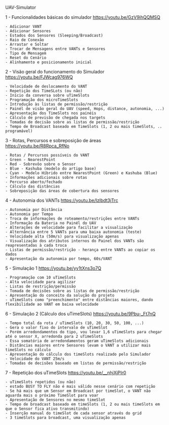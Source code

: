 UAV-Simulator

1 - Funcionalidades básicas do simulador https://youtu.be/GzV9ihQQMSQ

    - Adicionar VANT
    - Adicionar Sensores
    - Estados dos Sensores (Sleeping/Broadcast)
    - Raio de Conexão
    - Arrastar e Soltar
    - Trocar de Mensagens entre VANTs e Sensores
    - Tipo de Mensagem
    - Reset do Cenário
    - Alinhamento e posicionamento inicial

2 - Visão geral do funcionamento do Simulador https://youtu.be/FJWcag976WQ

    - Velocidade de deslocamento do VANT
    - Repetição dos TimeSLots (ou não)
    - Início da conversa sobre uTimeSlots
    - Programação dos microTimeSlots
    - Introdução às listas de permissão/restrição
    - Painél de visão geral do UAV (speed, Hops, distance, autonomia, ...)
    - Apresentação dos TimeSlots nos painéis
    - Cálculo de previsão de chegada nos targets
    - Tomadas de decisão sobre as listas de permissão/restrição
    - Tempo de Broadcast baseado em TimeSlots (1, 2 ou mais timeSlots, .. programável)

3 - Rotas, Percursos e sobreposição de áreas https://youtu.be/R8Rpca_RfNo

    - Rotas / Percursos possíveis do VANT
    - Green - NearestPoint
    - Red - Sobrevôo sobre o Sensor
    - Blue - Kashuba (modelo do artigo base)
    - Cyan - Modelo Híbrido entre NearestPoint (Green) e Kashuba (Blue)
    - Informações adicionais sobre rotas
    - Percurso aberto/fechado
    - Cálculo das distâncias
    - Sobreposição das áreas de cobertura dos sensores

4 - Autonomia dos VANTs https://youtu.be/Izlbdt3jTrc

    - Autonomia por Distância
    - Autonomia por Tempo
    - Troca de informações de roteamento/restrições entre VANTs
    - Informação da Bateria no Painél do UAV
    - Alterações de velocidade para facilitar a visualização
    - Alternância entre 5 VANTs para uma baixa autonomia (teste)
    - Velocidade alta (50m/s) para visualização apenas
    - Visualização dos atributos internos do Painel dos VANTs são reapresentadas à cada troca
    - Listas de permissão/restrição - herança entre VANTs ao copiar os dados
    - Apresentação da autonomia por tempo, 60s/VANT

5 - Simulação 1 https://youtu.be/yv1tXns3o7Q

    - Programação com 10 uTimeSlots
    - Alta velocidade para agilizar
    - Listas de restrição/permissão
    - Tomada de decisões sobre as listas de permissão/restrição
    - Apresentação do conceito da solução do projeto
    - uTimeSlots como "preenchimento" entre distâncias maiores, dando flexibilidade ao VANT em baixa velocidade

6 - Simulação 2 (Cálculo dos uTimeSlots) https://youtu.be/9Pbu-_Ft7nQ

    - Tempo total da rota / uTimeSlots (10, 20, 30, 50, 100, ...)
    - Gera o valor fixo do intervalo de uTimeSlot
    - Porém arredondamentos do tipo, vou levar 1,6 uTimeSlots para chegar até o sensor X, arredonda para 2 uTimeSlots
    - Essa somatória de arredondamentos geram uTimeSlots adicionais
    - Distâncias maiores entre Sensores levam o VANT a utilizar mais timeSlots no cálculo
    - Apresentação do cálculo dos timeSlots realizado pelo Simulador
    - Velocidade do VANT 25m/s
    - Tomadas de decisões baseado em listas de permissão/restrição

7 - Repetição dos uTimeSlots https://youtu.be/__nhjXjPIr0

    - uTimeSlots repetidos (ou não)
    - estado BUSY TO FLY não é mais válido nesse cenário com repetição
    - Se há mais que um Sensor em Broadcast por timeSlot, o VANT não aguarda mais o próximo TimeSlot para voar
    - Apresentação de Sensores no mesmo timeSlot
    - Tempo de broadcast baseado em timeSlots (1, 2 ou mais timeSlots em que o Sensor fica ativo transmitindo)
    - Inserção manual do timeSlot de cada sensor através do grid
    - 3 timeSlots para broadcast, uma visualização apenas
